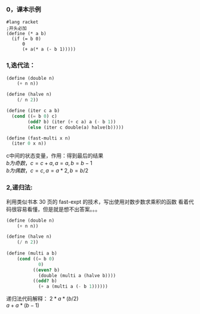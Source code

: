 ### 0，课本示例
```
#lang racket
;开头必加
(define (* a b)
  (if (= b 0)
      0
      (+ a(* a (- b 1)))))
```


### 1,迭代法：

```Scheme
(define (double n)
    (+ n n))

(define (halve n)
    (/ n 2))

(define (iter c a b)
  (cond ((= b 0) c)
        (odd? b) (iter (+ c a) a (- b 1))
        (else (iter c double(a) halve(b)))))

(define (fast-multi x n)
  (iter 0 x n))
```

c中间的状态变量，作用：得到最后的结果<br>
$b为奇数，c=c+a,a=a,b=b-1$<br>
$b为偶数，c=c,a=a*2,b=b/2$<br>



### 2,递归法:
利用类似书本 30 页的 fast-expt 的技术，写出使用对数步数求乘积的函数
看着代码很容易看懂，但是就是想不出答案。。。
```Scheme
(define (double n)
    (+ n n))

(define (halve n)
    (/ n 2))
    
(define (multi a b)
    (cond ((= b 0)
            0)
          ((even? b)
            (double (multi a (halve b))))
          ((odd? b)
            (+ a (multi a (- b 1))))))
```

递归法代码解释：
$2*a*(b/2)$<br>
$a+a*(b-1)$
